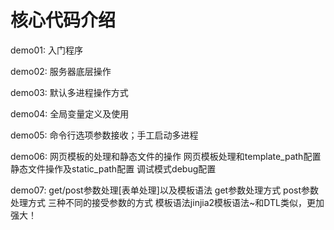 # 核心代码介绍

demo01: 入门程序

demo02: 服务器底层操作

demo03: 默认多进程操作方式

demo04: 全局变量定义及使用

demo05: 命令行选项参数接收；手工启动多进程

demo06: 网页模板的处理和静态文件的操作
    网页模板处理和template_path配置
    静态文件操作及static_path配置
    调试模式debug配置

demo07: get/post参数处理[表单处理]以及模板语法
    get参数处理方式
    post参数处理方式
    三种不同的接受参数的方式
    模板语法jinjia2模板语法~和DTL类似，更加强大！
    